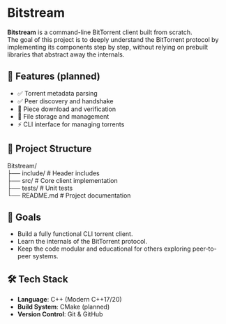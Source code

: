 # Bitstream
**Bitstream** is a command-line BitTorrent client built from scratch.  
The goal of this project is to deeply understand the BitTorrent protocol by implementing its components step by step, without relying on prebuilt libraries that abstract away the internals.  

## 🚀 Features (planned)

- ✅ Torrent metadata parsing   
- ✅ Peer discovery and handshake  
- 📡 Piece download and verification  
- 📁 File storage and management  
- ⚡ CLI interface for managing torrents  

## 📂 Project Structure
Bitstream/  
├── include/ # Header includes   
├── src/ # Core client implementation  
├── tests/ # Unit tests  
└── README.md # Project documentation  

## 🎯 Goals
- Build a fully functional CLI torrent client.  
- Learn the internals of the BitTorrent protocol.  
- Keep the code modular and educational for others exploring peer-to-peer systems.  

## 🛠️ Tech Stack
- **Language**: C++ (Modern C++17/20)  
- **Build System**: CMake (planned)  
- **Version Control**: Git & GitHub  
